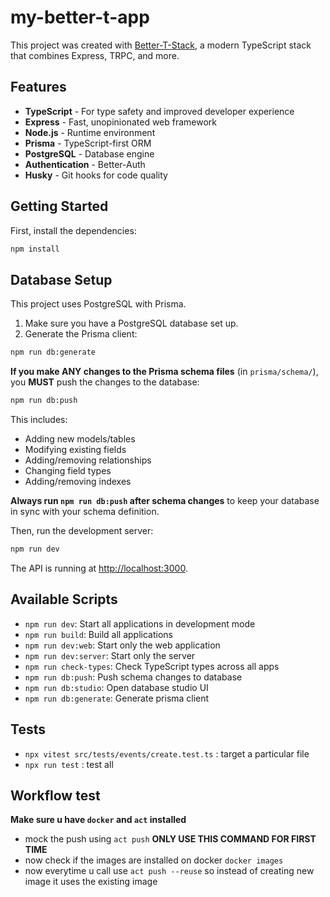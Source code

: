 # my-better-t-app

This project was created with [Better-T-Stack](https://github.com/AmanVarshney01/create-better-t-stack), a modern TypeScript stack that combines Express, TRPC, and more.

## Features

- **TypeScript** - For type safety and improved developer experience
- **Express** - Fast, unopinionated web framework
- **Node.js** - Runtime environment
- **Prisma** - TypeScript-first ORM
- **PostgreSQL** - Database engine
- **Authentication** - Better-Auth
- **Husky** - Git hooks for code quality

## Getting Started

First, install the dependencies:

```bash
npm install
```
## Database Setup

This project uses PostgreSQL with Prisma.

1. Make sure you have a PostgreSQL database set up.
2. Generate the Prisma client:
```bash
npm run db:generate
```


**If you make ANY changes to the Prisma schema files** (in `prisma/schema/`), you **MUST** push the changes to the database:

```bash
npm run db:push
```

This includes:
- Adding new models/tables
- Modifying existing fields
- Adding/removing relationships
- Changing field types
- Adding/removing indexes

**Always run `npm run db:push` after schema changes** to keep your database in sync with your schema definition.


Then, run the development server:

```bash
npm run dev
```

The API is running at [http://localhost:3000](http://localhost:3000).






## Available Scripts

- `npm run dev`: Start all applications in development mode
- `npm run build`: Build all applications
- `npm run dev:web`: Start only the web application
- `npm run dev:server`: Start only the server
- `npm run check-types`: Check TypeScript types across all apps
- `npm run db:push`: Push schema changes to database
- `npm run db:studio`: Open database studio UI
 - `npm run db:generate`: Generate prisma client






## Tests

- `npx vitest src/tests/events/create.test.ts` : target a particular file
- `npx run test` : test all






## Workflow test

**Make sure u have `docker` and `act` installed**

- mock the push using `act push` **ONLY USE THIS COMMAND FOR FIRST TIME**
- now check if the images are installed on docker `docker images`
- now everytime u call use `act push --reuse` so instead of creating new image it uses the existing image
  
